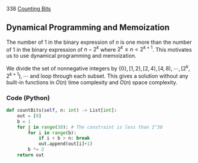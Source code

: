 338 [Counting Bits](https://leetcode.com/problems/counting-bits/)
## Dynamical Programming and Memoization
The number of 1 in the binary expression of $n$ is one more than the number of 1 in the binary expression of $n-2^k$ where $2^k\le n< 2^{k+1}$. This motivates us to use dynamical programming and memoization.

We divide the set of nonnegative integers by $\{0\}, [1,2), [2,4),[4,8),\cdots,[2^k,2^{k+1}),\cdots$ and loop through each subset. This gives a solution without any built-in functions in $O(n)$ time complexity and $O(n)$ space complexity.

### Code (Python)
```python
def countBits(self, n: int) -> List[int]:
    out = [0]
    b = 1
    for j in range(30): # The constraint is less than 2^30
        for i in range(b): 
            if i + b > n: break
            out.append(out[i]+1)
        b *= 2
    return out
```
